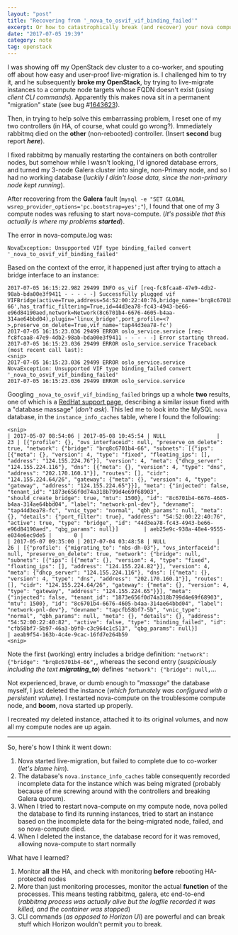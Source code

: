 ```yaml
---
layout: "post"
title: "Recovering from '_nova_to_osvif_vif_binding_failed'"
excerpt: Or how to catastrophically break (and recover) your nova compute node with a failed live-migration
date: "2017-07-05 19:39"
category: note
tag: openstack
---
```

I was showing off my OpenStack dev cluster to a co-worker, and spouting off about how easy and user-proof live-migration is. I challenged him to try it, and he subsequently **broke my OpenStack**, by trying to live-migrate instances to a compute node targets whose FQDN doesn't exist (_using client CLI commands_). Apparently this makes nova sit in a permanent "migration" state (see bug #[1643623](https://bugs.launchpad.net/nova/+bug/1643623)).

Then, in trying to help solve this embarrassing problem, I reset one of my two controllers (in HA, of course, what could go wrong?). Immediately rabbitmq died on the **other** (non-rebooted) controller. (Insert **second** bug report ___here___).

I fixed rabbitmq by manually restarting the containers on both controller nodes, but somehow while I wasn't looking, I'd ignored database errors, and turned my 3-node Galera cluster into single, non-Primary node, and so I had no working database (_luckily I didn't loose data, since the non-primary node kept running_).

After recovering from the **Galera** fault (````mysql -e "SET GLOBAL wsrep_provider_options='pc.bootstrap=yes';"````), I found that one of my 3 compute nodes was refusing to start nova-compute. (_It's possible that this actually is where my problems **started**_).

The error in nova-compute.log was:

````NovaException: Unsupported VIF type binding_failed convert '_nova_to_osvif_vif_binding_failed'````

Based on the context of the error, it happened just after trying to attach a bridge interface to an instance:


````
2017-07-05 16:15:22.982 29499 INFO os_vif [req-fc8fcaa8-47e9-4db2-98ab-bda00e3f9411 - - - - -] Successfully plugged vif VIFBridge(active=True,address=54:52:00:22:40:76,bridge_name='brq8c6701b4-66',has_traffic_filtering=True,id=44d3ea78-fc43-4943-be66-e96d84190aed,network=Network(8c6701b4-6676-4605-b4aa-314ae64bbd04),plugin='linux_bridge',port_profile=<?>,preserve_on_delete=True,vif_name='tap44d3ea78-fc')
2017-07-05 16:15:23.036 29499 ERROR oslo_service.service [req-fc8fcaa8-47e9-4db2-98ab-bda00e3f9411 - - - - -] Error starting thread.
2017-07-05 16:15:23.036 29499 ERROR oslo_service.service Traceback (most recent call last):
<snip>
2017-07-05 16:15:23.036 29499 ERROR oslo_service.service NovaException: Unsupported VIF type binding_failed convert '_nova_to_osvif_vif_binding_failed'
2017-07-05 16:15:23.036 29499 ERROR oslo_service.service
````

Googling ````_nova_to_osvif_vif_binding_failed```` brings up a whole **two** results, one of which is a [RedHat support page](https://access.redhat.com/discussions/2905491), describing a similar issue fixed with a "database massage" (_don't ask_). This led me to look into the MySQL ````nova```` database, in the ````instance_info_caches```` table, where I found the following:

````
<snip>
| 2017-05-07 08:54:06 | 2017-05-08 10:45:54 | NULL                |  23 | [{"profile": {}, "ovs_interfaceid": null, "preserve_on_delete": true, "network": {"bridge": "brq8c6701b4-66", "subnets": [{"ips": [{"meta": {}, "version": 4, "type": "fixed", "floating_ips": [], "address": "124.155.224.76"}], "version": 4, "meta": {"dhcp_server": "124.155.224.116"}, "dns": [{"meta": {}, "version": 4, "type": "dns", "address": "202.170.160.1"}], "routes": [], "cidr": "124.155.224.64/26", "gateway": {"meta": {}, "version": 4, "type": "gateway", "address": "124.155.224.65"}}], "meta": {"injected": false, "tenant_id": "1873e656f0d74a318b799d4e69f68903", "should_create_bridge": true, "mtu": 1500}, "id": "8c6701b4-6676-4605-b4aa-314ae64bbd04", "label": "network-pnl-dev"}, "devname": "tap44d3ea78-fc", "vnic_type": "normal", "qbh_params": null, "meta": {}, "details": {"port_filter": true}, "address": "54:52:00:22:40:76", "active": true, "type": "bridge", "id": "44d3ea78-fc43-4943-be66-e96d84190aed", "qbg_params": null}]        | aeb25e9c-938a-48e4-9555-e034e6ec9de5 |       0 |
| 2017-05-07 09:35:00 | 2017-07-04 03:48:58 | NULL                |  26 | [{"profile": {"migrating_to": "nbs-dh-03"}, "ovs_interfaceid": null, "preserve_on_delete": true, "network": {"bridge": null, "subnets": [{"ips": [{"meta": {}, "version": 4, "type": "fixed", "floating_ips": [], "address": "124.155.224.82"}], "version": 4, "meta": {"dhcp_server": "124.155.224.116"}, "dns": [{"meta": {}, "version": 4, "type": "dns", "address": "202.170.160.1"}], "routes": [], "cidr": "124.155.224.64/26", "gateway": {"meta": {}, "version": 4, "type": "gateway", "address": "124.155.224.65"}}], "meta": {"injected": false, "tenant_id": "1873e656f0d74a318b799d4e69f68903", "mtu": 1500}, "id": "8c6701b4-6676-4605-b4aa-314ae64bbd04", "label": "network-pnl-dev"}, "devname": "tapcfb58bf7-5b", "vnic_type": "normal", "qbh_params": null, "meta": {}, "details": {}, "address": "54:52:00:22:40:82", "active": false, "type": "binding_failed", "id": "cfb58bf7-5b97-46a3-b9f0-c3c964c1c513", "qbg_params": null}]                                 | aeab9f54-163b-4c4e-9cac-16fd7e264b59
<snip>
````

Note the first (working) entry includes a bridge definition: ````"network": {"bridge": "brq8c6701b4-66",````, whereas the second entry (_suspiciously including the text_ ___migrating_to___) defines ````"network": {"bridge": null,````...

Not experienced, brave, or dumb enough to "_massage_" the database myself, I just deleted the instance (_which fortunately was configured with a persistent volume_). I restarted nova-compute on the troublesome compute node, and **boom**, nova started up properly.

I recreated my deleted instance, attached it to its original volumes, and now all my compute nodes are up again.

---

So, here's how I think it went down:

1. Nova started live-migration, but failed to complete due to co-worker (_let's blame him_).
2. The database's ````nova.instance_info_caches```` table consequently recorded incomplete data for the instance which was being migrated (probably because of me screwing around with the controllers and breaking Galera quorum).
3. When I tried to restart nova-compute on my compute node, nova polled the database to find its running instances, tried to start an instance based on the incomplete data for the being-migrated node, failed, and so nova-compute died.
4. When I deleted the instance, the database record for it was removed, allowing nova-compute to start normally

What have I learned?

1. Monitor **all** the HA, and check with monitoring **before** rebooting HA-protected nodes
2. More than just monitoring processes, monitor the actual __function__ of the processes. This means testing rabbitmq, galera, etc end-to-end (_rabbitmq process was actually alive but the logfile recorded it was killed, and the container was stopped_)
3. CLI commands (_as opposed to Horizon UI_) are powerful and can break stuff which Horizon wouldn't permit you to break.
